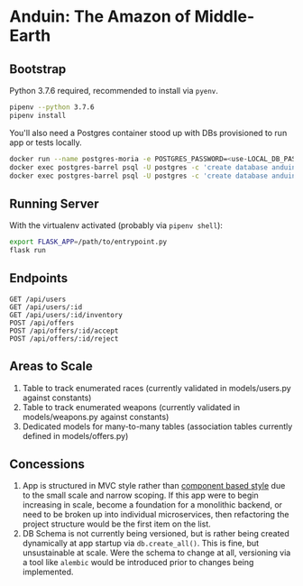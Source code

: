# Anduin: The Amazon of Middle-Earth

## Bootstrap
Python 3.7.6 required, recommended to install via `pyenv`.
```bash
pipenv --python 3.7.6
pipenv install
```

You'll also need a Postgres container stood up with DBs provisioned to run app or tests locally.
```bash
docker run --name postgres-moria -e POSTGRES_PASSWORD=<use-LOCAL_DB_PASSWORD-from-config.py> -d postgres
docker exec postgres-barrel psql -U postgres -c 'create database anduin_dev;'
docker exec postgres-barrel psql -U postgres -c 'create database anduin_test;'
```

## Running Server
With the virtualenv activated (probably via `pipenv shell`):
```bash
export FLASK_APP=/path/to/entrypoint.py
flask run
```

## Endpoints
```
GET /api/users
GET /api/users/:id
GET /api/users/:id/inventory
POST /api/offers
POST /api/offers/:id/accept
POST /api/offers/:id/reject
```

## Areas to Scale
1. Table to track enumerated races (currently validated in models/users.py against constants)
2. Table to track enumerated weapons (currently validated in models/weapons.py against constants)
3. Dedicated models for many-to-many tables (association tables currently defined in models/offers.py)

## Concessions
1. App is structured in MVC style rather than [component based style](https://github.com/goldbergyoni/nodebestpractices/blob/master/sections/projectstructre/breakintcomponents.md) due to the small scale and narrow scoping. If this app were to begin increasing in scale, become a foundation for a monolithic backend, or need to be broken up into individual microservices, then refactoring the project structure would be the first item on the list.
2. DB Schema is not currently being versioned, but is rather being created dynamically at app startup via `db.create_all()`. This is fine, but unsustainable at scale. Were the schema to change at all, versioning via a tool like `alembic` would be introduced prior to changes being implemented.

